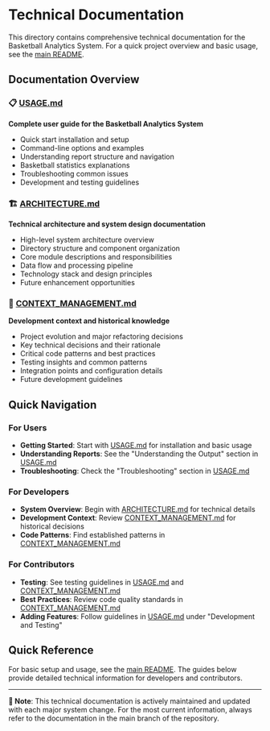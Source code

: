 # Technical Documentation

This directory contains comprehensive technical documentation for the Basketball Analytics System. For a quick project overview and basic usage, see the [main README](../README.md).

## Documentation Overview

### 📋 [USAGE.md](USAGE.md)
**Complete user guide for the Basketball Analytics System**
- Quick start installation and setup
- Command-line options and examples
- Understanding report structure and navigation
- Basketball statistics explanations
- Troubleshooting common issues
- Development and testing guidelines

### 🏗️ [ARCHITECTURE.md](ARCHITECTURE.md)
**Technical architecture and system design documentation**
- High-level system architecture overview
- Directory structure and component organization
- Core module descriptions and responsibilities
- Data flow and processing pipeline
- Technology stack and design principles
- Future enhancement opportunities

### 🧠 [CONTEXT_MANAGEMENT.md](CONTEXT_MANAGEMENT.md)
**Development context and historical knowledge**
- Project evolution and major refactoring decisions
- Key technical decisions and their rationale
- Critical code patterns and best practices
- Testing insights and common patterns
- Integration points and configuration details
- Future development guidelines

## Quick Navigation

### For Users
- **Getting Started**: Start with [USAGE.md](USAGE.md) for installation and basic usage
- **Understanding Reports**: See the "Understanding the Output" section in [USAGE.md](USAGE.md)
- **Troubleshooting**: Check the "Troubleshooting" section in [USAGE.md](USAGE.md)

### For Developers
- **System Overview**: Begin with [ARCHITECTURE.md](ARCHITECTURE.md) for technical details
- **Development Context**: Review [CONTEXT_MANAGEMENT.md](CONTEXT_MANAGEMENT.md) for historical decisions
- **Code Patterns**: Find established patterns in [CONTEXT_MANAGEMENT.md](CONTEXT_MANAGEMENT.md)

### For Contributors
- **Testing**: See testing guidelines in [USAGE.md](USAGE.md) and [CONTEXT_MANAGEMENT.md](CONTEXT_MANAGEMENT.md)
- **Best Practices**: Review code quality standards in [CONTEXT_MANAGEMENT.md](CONTEXT_MANAGEMENT.md)
- **Adding Features**: Follow guidelines in [USAGE.md](USAGE.md) under "Development and Testing"

## Quick Reference

For basic setup and usage, see the [main README](../README.md). The guides below provide detailed technical information for developers and contributors.

---

**📝 Note**: This technical documentation is actively maintained and updated with each major system change. For the most current information, always refer to the documentation in the main branch of the repository.